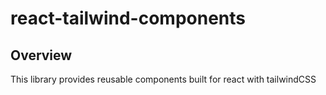 # react-tailwind-components

## Overview
This library provides reusable components built for react with tailwindCSS
